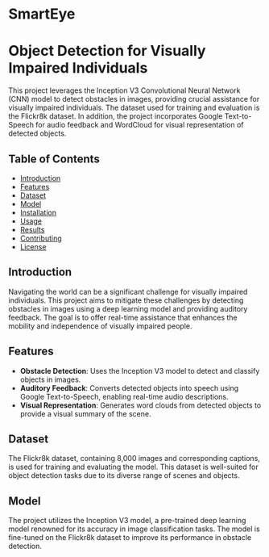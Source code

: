 # SmartEye

# Object Detection for Visually Impaired Individuals

This project leverages the Inception V3 Convolutional Neural Network (CNN) model to detect obstacles in images, providing crucial assistance for visually impaired individuals. The dataset used for training and evaluation is the Flickr8k dataset. In addition, the project incorporates Google Text-to-Speech for audio feedback and WordCloud for visual representation of detected objects.

## Table of Contents

- [Introduction](#introduction)
- [Features](#features)
- [Dataset](#dataset)
- [Model](#model)
- [Installation](#installation)
- [Usage](#usage)
- [Results](#results)
- [Contributing](#contributing)
- [License](#license)

## Introduction

Navigating the world can be a significant challenge for visually impaired individuals. This project aims to mitigate these challenges by detecting obstacles in images using a deep learning model and providing auditory feedback. The goal is to offer real-time assistance that enhances the mobility and independence of visually impaired people.

## Features

- **Obstacle Detection**: Uses the Inception V3 model to detect and classify objects in images.
- **Auditory Feedback**: Converts detected objects into speech using Google Text-to-Speech, enabling real-time audio descriptions.
- **Visual Representation**: Generates word clouds from detected objects to provide a visual summary of the scene.

## Dataset

The Flickr8k dataset, containing 8,000 images and corresponding captions, is used for training and evaluating the model. This dataset is well-suited for object detection tasks due to its diverse range of scenes and objects.

## Model

The project utilizes the Inception V3 model, a pre-trained deep learning model renowned for its accuracy in image classification tasks. The model is fine-tuned on the Flickr8k dataset to improve its performance in obstacle detection.
